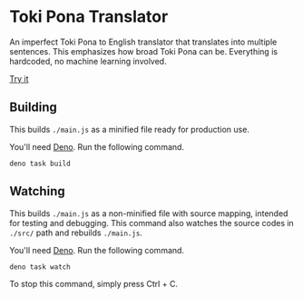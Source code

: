 # Toki Pona Translator

An imperfect Toki Pona to English translator that translates into multiple sentences. This emphasizes how broad Toki Pona can be. Everything is hardcoded, no machine learning involved.

[Try it](https://neverrare.github.io/toki-pona-translator/)

## Building

This builds `./main.js` as a minified file ready for production use.

You'll need [Deno](https://deno.com/). Run the following command.

```
deno task build
```

## Watching

This builds `./main.js` as a non-minified file with source mapping, intended for testing and debugging. This command also watches the source codes in `./src/` path and rebuilds `./main.js`.

You'll need [Deno](https://deno.com/). Run the following command.

```
deno task watch
```

To stop this command, simply press Ctrl + C.
